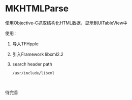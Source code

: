 # MKHTMLParse
使用Objective-C抓取结构化HTML数据，显示到UITableView中



使用：

1. 导入TFHpple

2. 引入Framework libxml2.2

3. search header path 

   ```shell
   /usr/include/libxml
   ```

   ​



待完善


